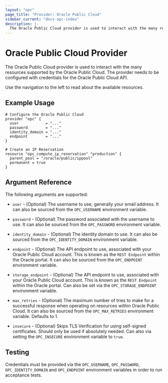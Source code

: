 ```yaml
---
layout: "opc"
page_title: "Provider: Oracle Public Cloud"
sidebar_current: "docs-opc-index"
description: |-
  The Oracle Public Cloud provider is used to interact with the many resources supported by the Oracle Public Cloud. The provider needs to be configured with credentials for the Oracle Public Cloud API.
---
```


# Oracle Public Cloud Provider

The Oracle Public Cloud provider is used to interact with the many resources supported by the Oracle Public Cloud. The provider needs to be configured with credentials for the Oracle Public Cloud API.

Use the navigation to the left to read about the available resources.

## Example Usage

```hcl
# Configure the Oracle Public Cloud
provider "opc" {
  user            = "..."
  password        = "..."
  identity_domain = "..."
  endpoint        = "..."
}

# Create an IP Reservation
resource "opc_compute_ip_reservation" "production" {
  parent_pool = "/oracle/public/ippool"
  permanent = true
}
```

## Argument Reference

The following arguments are supported:

* `user` - (Optional) The username to use, generally your email address. It can also
  be sourced from the `OPC_USERNAME` environment variable.

* `password` - (Optional) The password associated with the username to use. It can also be sourced from
  the `OPC_PASSWORD` environment variable.

* `identity_domain` - (Optional) The identity domain to use. It can also be sourced from
  the `OPC_IDENTITY_DOMAIN` environment variable.

* `endpoint` - (Optional) The API endpoint to use, associated with your Oracle Public Cloud account. This is known as the `REST Endpoint` within the Oracle portal. It can also be sourced from the `OPC_ENDPOINT` environment variable.

* `storage_endpoint` - (Optional) The API endpoint to use, associated with your Oracle Public Cloud account. This is known as the `REST Endpoint` within the Oracle portal. Can also be set via the `OPC_STORAGE_ENDPOINT` environment variable.

* `max_retries` - (Optional) The maximum number of tries to make for a successful response when operating on resources within Oracle Public Cloud. It can also be sourced from the `OPC_MAX_RETRIES` environment variable. Defaults to 1.

* `insecure` - (Optional) Skips TLS Verification for using self-signed certificates. Should only be used if absolutely needed. Can also via setting the `OPC_INSECURE` environment variable to `true`.

## Testing

Credentials must be provided via the `OPC_USERNAME`, `OPC_PASSWORD`,
`OPC_IDENTITY_DOMAIN` and `OPC_ENDPOINT` environment variables in order to run
acceptance tests.
